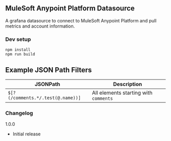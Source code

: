 ## MuleSoft Anypoint Platform Datasource

A grafana datasource to connect to MuleSoft Anypoint Platform and pull metrics and account information.

### Dev setup
```
npm install
npm run build
```

## Example JSON Path Filters
JSONPath                           | Description
-----------------------------------|------------
`$[?(/comments.*/.test(@.name))]`  | All elements starting with `comments`

### Changelog

1.0.0
- Initial release

